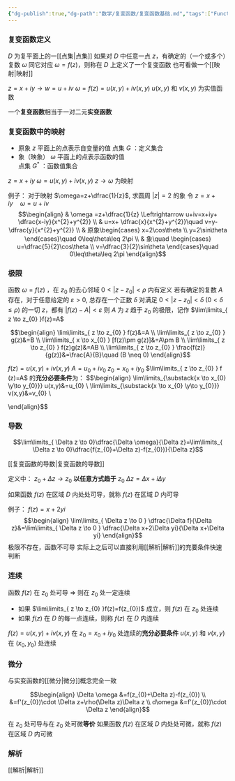 ```yaml
---
{"dg-publish":true,"dg-path":"数学/复变函数/复变函数基础.md","tags":["Function"],"permalink":"/数学/复变函数/复变函数基础/","dgPassFrontmatter":true,"noteIcon":"","created":"2024-05-21T15:20:28.104+08:00","updated":"2024-11-18T23:28:54.256+08:00"}
---
```


### 复变函数定义

$D$ 为复平面上的一[[点集\|点集]]
如果对 $D$ 中任意一点 $z$，有确定的（一个或多个）复数 $\omega$ 同它对应 $\omega=f(z)$，则称在 $D$ 上定义了一个复变函数
也可看做一个[[映射\|映射]]

$z=x+iy\to w=u+iv$
$\omega=f(z)=u(x,y)+iv(x,y)$
$u(x,y)$ 和 $v(x,y)$ 为实值函数

一个**复变函数**相当于一对二元**实变函数** 

### 复变函数中的映射
- 原象
	$z$ 平面上的点表示自变量的值
	点集 $G$ ：定义集合
- 象（映象）
	$\omega$ 平面上的点表示函数的值  
	点集 $G^{*}$ ：函数值集合

$z=x+iy$
$\omega=u(x,y)+iv(x,y)$
$z\to \omega$   为映射

例子：
对于映射 $\omega=z+\dfrac{1}{z}$, 求圆周 $|z|=2$ 的象
令 $z=x+iy\quad \omega=u+iv$
$$\begin{align}
 & \omega =z+\dfrac{1}{z} \Leftrightarrow u+iv=x+iy+ \dfrac{x-iy}{x^{2}+y^{2}} \\
 & u=x+ \dfrac{x}{x^{2}+y^{2}}\quad v=y- \dfrac{y}{x^{2}+y^{2}} \\
 & 原象\begin{cases}
x=2\cos\theta \\
y=2\sin\theta
\end{cases}\quad 0\leq\theta\leq 2\pi \\
 & 象\quad \begin{cases}
u=\dfrac{5}{2}\cos\theta \\
v=\dfrac{3}{2}\sin\theta
\end{cases}\quad 0\leq\theta\leq 2\pi
\end{align}$$

### 极限

函数 $\omega=f(z)$ ，在 $z_{0}$ 的去心邻域 $0<|z-z_{0}|<\rho$ 内有定义
若有确定的复数 $A$ 存在，对于任意给定的 $\varepsilon>0$, 总存在一个正数 $\delta$
对满足 $0<|z-z_{0}|<\delta\;(0<\delta\leq \rho)$ 的一切 $z$，都有 $|f(z)-A|<\varepsilon$
则 $A$ 为 $z$ 趋于 $z_{0}$ 的极限，记作 $\lim\limits_{ z \to z_{0} }f(z)=A$


$$\begin{align}
\lim\limits_{ z \to z_{0} } f(z)&=A \\
\lim\limits_{ z \to z_{0} } g(z)&=B \\
\lim\limits_{ x \to x_{0} } [f(z)\pm g(z)]&=A\pm B \\
\lim\limits_{ z \to z_{0} } f(z)g(z)&=AB \\
\lim\limits_{ z \to z_{0} } \frac{f(z)}{g(z)}&=\frac{A}{B}\quad (B \neq 0)
\end{align}$$


$f (z)=u (x, y)+iv (x, y)$
$A=u_{0}+iv_{0}$     $z_{0}=x_{0}+iy_{0}$
$\lim\limits_{ z \to z_{0} } f (z)=A$ 的**充分必要条件**为：
$$\begin{align}
\lim\limits_{\substack{x \to x_{0} \\y\to y_{0}}}   u(x,y)&=u_{0}
 \\
\lim\limits_{\substack{x \to x_{0} \\y\to y_{0}}}   v(x,y)&=v_{0} \\

\end{align}$$


### 导数
$$\lim\limits_{ \Delta z \to 0}\dfrac{\Delta \omega}{\Delta z}=\lim\limits_{ \Delta z \to 0}\dfrac{f(z_{0}+\Delta z)-f(z_{0})}{\Delta z}$$

[[复变函数的导数\|复变函数的导数]]


定义中： $z_{0}+\Delta z\to z_{0}$ **以任意方式趋于** $z_{0}$
$\Delta z=\Delta x+i\Delta y$

如果函数 $f(z)$ 在区域 $D$ 内处处可导，就称 $f(z)$ 在区域 $D$ 内可导



例子：
$f(z)=x+2yi$
$$\begin{align}
\lim\limits_{ \Delta z \to 0 } \dfrac{\Delta f}{\Delta z}&=\lim\limits_{ \Delta z \to 0 }  \dfrac{\Delta x+2\Delta yi}{\Delta x+\Delta yi}
\end{align}$$
极限不存在，函数不可导
实际上之后可以直接利用[[解析\|解析]]的充要条件快速判断



### 连续
函数 $f(z)$ 在 $z_{0}$ 处可导 $\Rightarrow$ 则在 $z_{0}$ 处一定连续

- 如果 $\lim\limits_{ z \to z_{0} }f(z)=f(z_{0})$ 成立，则 $f(z)$ 在 $z_{0}$ 处连续
- 如果 $f(z)$ 在 $D$ 的每一点连续，则称 $f(z)$ 在 $D$ 内连续 

$f (z)=u (x, y)+iv (x, y)$ 
在 $z_{0}=x_{0}+iy_{0}$ 处连续的**充分必要条件**
$u(x,y)$ 和 $v(x,y)$ 在 $(x_{0},y_{0})$ 处连续

### 微分
与实变函数的[[微分\|微分]]概念完全一致

$$\begin{align}
\Delta \omega &=f(z_{0}+\Delta z)-f(z_{0}) \\
&=f'(z_{0})\cdot \Delta z+\rho(\Delta z)\Delta z \\
d\omega &=f'(z_{0})\cdot \Delta z
\end{align}$$

在 $z_{0}$ 处可导与在 $z_{0}$ 处可微**等价**
如果函数 $f(z)$ 在区域 $D$ 内处处可微，就称 $f(z)$ 在区域 $D$ 内可微

### 解析
[[解析\|解析]]

